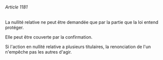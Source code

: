 ###### Article 1181

La nullité relative ne peut être demandée que par la partie que la loi entend protéger.

Elle peut être couverte par la confirmation.

Si l'action en nullité relative a plusieurs titulaires, la renonciation de l'un n'empêche pas les autres d'agir.

